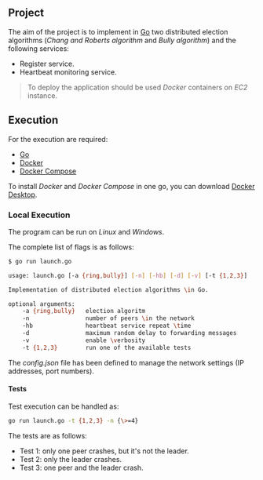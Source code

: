 ## Project

The aim of the project is to implement in [Go](https://go.dev/) two distributed election algorithms (_Chang and Roberts algorithm_ and _Bully algorithm_) and the following services:

- Register service.
- Heartbeat monitoring service.

>To deploy the application should be used _Docker_ containers on _EC2_ instance.
> 
## Execution

For the execution are required:

- [Go](https://go.dev/)
- [Docker](https://www.docker.com/)
- [Docker Compose](https://docs.docker.com/compose/)

To install _Docker_ and _Docker Compose_ in one go, you can download [Docker Desktop](https://www.docker.com/products/docker-desktop/).

### Local Execution

The program can be run on _Linux_ and _Windows_.

The complete list of flags is as follows:

```bash
$ go run launch.go                                                    

usage: launch.go [-a {ring,bully}] [-n] [-hb] [-d] [-v] [-t {1,2,3}]

Implementation of distributed election algorithms \in Go.

optional arguments:
    -a {ring,bully}   election algoritm   
    -n                number of peers \in the network
    -hb               heartbeat service repeat \time
    -d                maximum random delay to forwarding messages
    -v                enable \verbosity 
    -t {1,2,3}        run one of the available tests
```

The _config.json_ file has been defined to manage the network settings (IP addresses, port numbers).

#### Tests

Test execution can be handled as:

```bash
go run launch.go -t {1,2,3} -n {\>=4}
```

The tests are as follows:

- Test 1: only one peer crashes, but it's not the leader.
- Test 2: only the leader crashes.
- Test 3: one peer and the leader crash.
